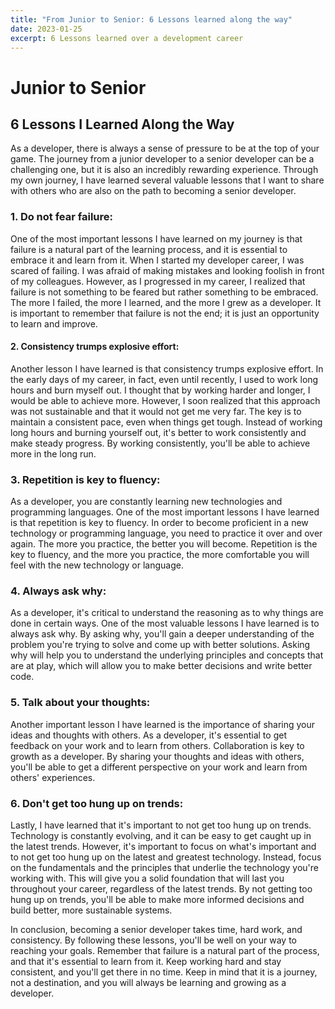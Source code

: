 ```yaml
---
title: "From Junior to Senior: 6 Lessons learned along the way"
date: 2023-01-25
excerpt: 6 Lessons learned over a development career
---
```


# Junior to Senior
## 6 Lessons I Learned Along the Way

As a developer, there is always a sense of pressure to be at the top of your game. The journey from a junior developer to a senior developer can be a challenging one, but it is also an incredibly rewarding experience. Through my own journey, I have learned several valuable lessons that I want to share with others who are also on the path to becoming a senior developer.

### 1.  Do not fear failure: 
One of the most important lessons I have learned on my journey is that failure is a natural part of the learning process, and it is essential to embrace it and learn from it. When I started my developer career, I was scared of failing. I was afraid of making mistakes and looking foolish in front of my colleagues. However, as I progressed in my career, I realized that failure is not something to be feared but rather something to be embraced. The more I failed, the more I learned, and the more I grew as a developer. It is important to remember that failure is not the end; it is just an opportunity to learn and improve.

#### 2. Consistency trumps explosive effort: 
Another lesson I have learned is that consistency trumps explosive effort. In the early days of my career, in fact, even until recently, I used to work long hours and burn myself out. I thought that by working harder and longer, I would be able to achieve more. However, I soon realized that this approach was not sustainable and that it would not get me very far. The key is to maintain a consistent pace, even when things get tough. Instead of working long hours and burning yourself out, it's better to work consistently and make steady progress. By working consistently, you'll be able to achieve more in the long run.

### 3. Repetition is key to fluency: 
As a developer, you are constantly learning new technologies and programming languages. One of the most important lessons I have learned is that repetition is key to fluency. In order to become proficient in a new technology or programming language, you need to practice it over and over again. The more you practice, the better you will become. Repetition is the key to fluency, and the more you practice, the more comfortable you will feel with the new technology or language.

### 4. Always ask why:
As a developer, it's critical to understand the reasoning as to why things are done in certain ways. One of the most valuable lessons I have learned is to always ask why. By asking why, you'll gain a deeper understanding of the problem you're trying to solve and come up with better solutions. Asking why will help you to understand the underlying principles and concepts that are at play, which will allow you to make better decisions and write better code.

### 5. Talk about your thoughts: 
Another important lesson I have learned is the importance of sharing your ideas and thoughts with others. As a developer, it's essential to get feedback on your work and to learn from others. Collaboration is key to growth as a developer. By sharing your thoughts and ideas with others, you'll be able to get a different perspective on your work and learn from others' experiences.

### 6. Don't get too hung up on trends: 
Lastly, I have learned that it's important to not get too hung up on trends. Technology is constantly evolving, and it can be easy to get caught up in the latest trends. However, it's important to focus on what's important and to not get too hung up on the latest and greatest technology. Instead, focus on the fundamentals and the principles that underlie the technology you're working with. This will give you a solid foundation that will last you throughout your career, regardless of the latest trends. By not getting too hung up on trends, you'll be able to make more informed decisions and build better, more sustainable systems.

In conclusion, becoming a senior developer takes time, hard work, and consistency. By following these lessons, you'll be well on your way to reaching your goals. Remember that failure is a natural part of the process, and that it's essential to learn from it. Keep working hard and stay consistent, and you'll get there in no time. Keep in mind that it is a journey, not a destination, and you will always be learning and growing as a developer.